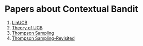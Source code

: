 # Papers about Contextual Bandit
1. [LinUCB](A%20Contextual-Bandit%20Approach%20to%20Personalized%20News.md)
2. [Theory of UCB](Improved%20Algorithms%20for%20Linear%20Stochastic%20Bandits.md)
3. [Thompson Sampling](Thompson%20Sampling%20for%20Contextual%20Bandits%20with%20Linear%20Payoffs.md)
4. [Thompson Sampling-Revisited](Linear%20Thompson%20Sampling%20Revisited)